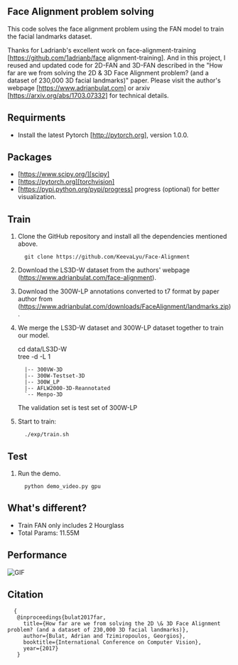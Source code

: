 ## Face Alignment problem solving

This code solves the face alignment problem using the FAN model to train the facial landmarks dataset.

Thanks for Ladrianb's excellent work on face-alignment-training [https://github.com/1adrianb/face alignment-training]. And in this project, I reused and updated code for 2D-FAN and 3D-FAN described in the "How far are we from solving the 2D \& 3D Face Alignment problem? (and a dataset of 230,000 3D facial landmarks)" paper. Please visit the author's webpage [https://www.adrianbulat.com] or arxiv [https://arxiv.org/abs/1703.07332] for technical details.

## Requirments

   - Install the latest Pytorch [http://pytorch.org], version 1.0.0.

## Packages

   - [https://www.scipy.org/][scipy]<br>
   - [https://pytorch.org][torchvision]<br>
   - [https://pypi.python.org/pypi/progress] progress (optional) for better visualization.

## Train

   1. Clone the GitHub repository and install all the dependencies mentioned above.
   
            git clone https://github.com/KeevaLyu/Face-Alignment


   2. Download the LS3D-W dataset from the authors' webpage (https://www.adrianbulat.com/face-alignment). 

   3. Download the 300W-LP annotations converted to t7 format by paper author from (https://www.adrianbulat.com/downloads/FaceAlignment/landmarks.zip).
   
   4. We merge the LS3D-W dataset and 300W-LP dataset together to train our model.
   
      cd data/LS3D-W                    <br>
      tree -d -L 1                      <br>
      
            |-- 300VW-3D                
            |-- 300W-Testset-3D         
            |-- 300W_LP                 
            |-- AFLW2000-3D-Reannotated 
            `-- Menpo-3D
       
      The validation set is test set of 300W-LP

   5. Start to train:

            ./exp/train.sh
   
   
## Test

   1. Run the demo.

            python demo_video.py gpu


## What's different?

   - Train FAN only includes 2 Hourglass
   - Total Params: 11.55M   

## Performance

![GIF](landmarks.gif)

## Citation

      {
       @inproceedings{bulat2017far,
         title={How far are we from solving the 2D \& 3D Face Alignment problem? (and a dataset of 230,000 3D facial landmarks)},
         author={Bulat, Adrian and Tzimiropoulos, Georgios},
         booktitle={International Conference on Computer Vision},
         year={2017}
       }
       
